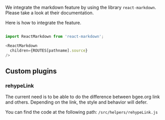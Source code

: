 We integrate the markdown feature by using the library `react-markdown`.
Please take a look at their documentation.

Here is how to integrate the feature.

````typescript jsx

import ReactMarkdown from 'react-markdown';

<ReactMarkdown
  children={ROUTES[pathname].source}
/>
````


## Custom plugins

### rehypeLink

The current need is to be able to do the difference between bgee.org link and others.
Depending on the link, the style and behavior will defer.

You can find the code at the following path:
`/src/helpers/rehypeLink.js`